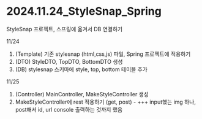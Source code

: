 # 2024.11.24_StyleSnap_Spring
StyleSnap 프로젝트, 스프링에 옮겨서 DB 연결하기


11/24 
1. (Template) 기존 stylesnap (html,css,js) 파일, Spring 프로젝트에 적용하기
2. (DTO) StyleDTO, TopDTO, BottomDTO 생성
3. (DB) stylesnap 스키마에 style, top, bottom 테이블 추가

   
11/25  
1. (Controller) MainController, MakeStyleController 생성
2. MakeStyleController에 rest 적용하기 (get, post) -
 +++ input했는 img 하나, post해서 id, url console 출력하는 것까지 했음
